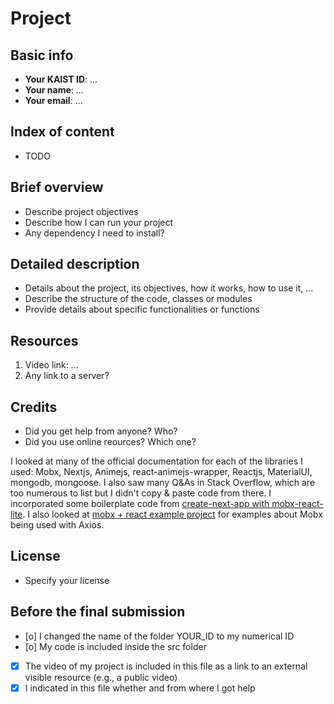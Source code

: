 # Project

## Basic info

- **Your KAIST ID**: ...
- **Your name**: ...
- **Your email**: ...

## Index of content

- TODO

## Brief overview

- Describe project objectives
- Describe how I can run your project
- Any dependency I need to install?

## Detailed description

- Details about the project, its objectives, how it works, how to use it, ...
- Describe the structure of the code, classes or modules
- Provide details about specific functionalities or functions

## Resources

1. Video link: ...
2. Any link to a server?

## Credits

- Did you get help from anyone? Who?
- Did you use online reources? Which one?

I looked at many of the official documentation for each of the libraries I used: Mobx, Nextjs, Animejs, react-animejs-wrapper, Reactjs, MaterialUI, mongodb, mongoose.
I also saw many Q&As in Stack Overflow, which are too numerous to list but I didn't copy & paste code from there.
I incorporated some boilerplate code from [create-next-app with mobx-react-lite](https://github.com/umarmw/nextjs-with-mobx-lite).
I also looked at [mobx + react example project](https://byseop.netlify.app/mobx-tutorial01/) for examples about Mobx being used with Axios.

## License

- Specify your license

## Before the final submission

- [o] I changed the name of the folder YOUR_ID to my numerical ID
- [o] My code is included inside the src folder
- [x] The video of my project is included in this file as a link to an external visible resource (e.g., a public video)
- [x] I indicated in this file whether and from where I got help
